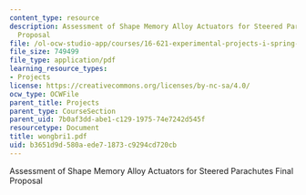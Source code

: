 ```yaml
---
content_type: resource
description: Assessment of Shape Memory Alloy Actuators for Steered Parachutes Final
  Proposal
file: /ol-ocw-studio-app/courses/16-621-experimental-projects-i-spring-2003/b3651d9d580aede71873c9294cd720cb_wongbri1.pdf
file_size: 749499
file_type: application/pdf
learning_resource_types:
- Projects
license: https://creativecommons.org/licenses/by-nc-sa/4.0/
ocw_type: OCWFile
parent_title: Projects
parent_type: CourseSection
parent_uid: 7b0af3dd-abe1-c129-1975-74e7242d545f
resourcetype: Document
title: wongbri1.pdf
uid: b3651d9d-580a-ede7-1873-c9294cd720cb
---
```

Assessment of Shape Memory Alloy Actuators for Steered Parachutes Final Proposal